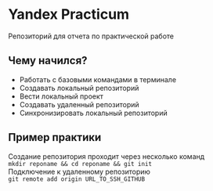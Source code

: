 # Yandex Practicum

Репозиторий для отчета по практической работе

## Чему начился?

- Работать с базовыми командами в терминале
- Создавать локальный репозиторий
- Вести локальный проект
- Создавать удаленный репозиторий
- Синхронизировать локальный репозиторий

## Пример практики

Создание репозитория проходит через несколько команд  
```mkdir reponame && cd reponame && git init```  
Подключение к удаленному репозиторию  
```git remote add origin URL_TO_SSH_GITHUB```
